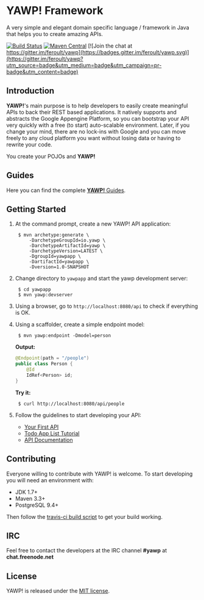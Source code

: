 # YAWP! Framework

A very simple and elegant domain specific language / framework in Java that helps you to create amazing APIs.

[![Build Status](https://travis-ci.org/feroult/yawp.svg)](https://travis-ci.org/feroult/yawp)
[![Maven Central](https://maven-badges.herokuapp.com/maven-central/io.yawp/yawp/badge.svg)](https://maven-badges.herokuapp.com/maven-central/io.yawp/yawp/)
[![Join the chat at https://gitter.im/feroult/yawp](https://badges.gitter.im/feroult/yawp.svg)](https://gitter.im/feroult/yawp?utm_source=badge&utm_medium=badge&utm_campaign=pr-badge&utm_content=badge)

## Introduction

__YAWP!__'s main purpose is to help developers to easily create meaningful APIs to
back their REST based applications. It natively supports and abstracts the Google
Appengine Platform, so you can bootstrap your API very quickly with a free
(to start) auto-scalable environment. Later, if you change your mind, there are no
lock-ins with Google and you can move freely to any cloud platform you want without
losing data or having to rewrite your code.

You create your POJOs and __YAWP!__

## Guides

Here you can find the complete [__YAWP!__ Guides](http://yawp.io/guides).

## Getting Started

1. At the command prompt, create a new YAWP! API application:

        $ mvn archetype:generate \
            -DarchetypeGroupId=io.yawp \
            -DarchetypeArtifactId=yawp \
            -DarchetypeVersion=LATEST \
            -DgroupId=yawpapp \
            -DartifactId=yawpapp \
            -Dversion=1.0-SNAPSHOT            

2. Change directory to `yawpapp` and start the yawp development server:

        $ cd yawpapp
        $ mvn yawp:devserver

3. Using a browser, go to `http://localhost:8080/api` to check if everything is OK.

4. Using a scaffolder, create a simple endpoint model:

        $ mvn yawp:endpoint -Dmodel=person

    **Output:**

    ``` java
    @Endpoint(path = "/people")
    public class Person {
        @Id
        IdRef<Person> id;
    }    
    ```
    **Try it:**

        $ curl http://localhost:8080/api/people

5. Follow the guidelines to start developing your API:
    * [Your First API](http://yawp.io/guides/getting-started/your-first-api)
    * [Todo App List Tutorial](http://yawp.io/guides/tutorials/todo-list-app)
    * [API Documentation](http://yawp.io/guides/api/models)    

## Contributing

Everyone willing to contribute with YAWP! is welcome. To start developing you
will need an environment with:

* JDK 1.7+
* Maven 3.3+
* PostgreSQL 9.4+

Then follow the [travis-ci build script](../master/.travis.yml) to get your build working.

## IRC

Feel free to contact the developers at the IRC channel __#yawp__ at __chat.freenode.net__

## License

YAWP! is released under the [MIT license](https://opensource.org/licenses/MIT).

